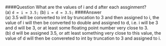 ####Question
What are the values of i and d after each assginment?  
(a) `d = i = 3.5;`
(b) `i = d = 3.5;`
####Answer  
(a) 3.5 will be converted to int by truncation to 3 and then assigned to i, the value of i will then be converted to double and assigned to d, i.e. i will be 3 and d will be 3, or at least some floating point number very close to 3.  
(b) d will be assigned 3.5, or att least something very close to this value, the value of d will then be convereted to int by truncation to 3 and assigned to i.  
